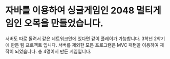 # 자바를 이용하여 싱글게임인 2048 멀티게임인 오목을 만들었습니다.
서버도 따로 돌려서 같은 네트워크안에 있다면 같이 플레이가 가능합니다. 3학년 2학기에 만든 팀 프로젝트 입니다.
서버를 제외한 모든 프로그램은 MVC 패턴을 이용하여 제작이 되었습니다. 총 4명이서 만든 게임입니다.
